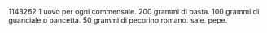 1143262
1 uovo per ogni commensale.
200 grammi di pasta.
100 grammi di guanciale o pancetta.
50 grammi di pecorino romano.
sale.
pepe.
